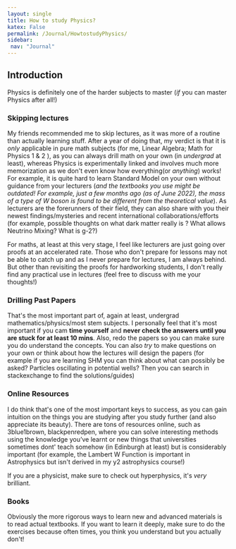 ```yaml
---
layout: single
title: How to study Physics? 
katex: False
permalink: /Journal/HowtostudyPhysics/
sidebar:
 nav: "Journal"
---
```

## Introduction
Physics is definitely one of the harder subjects to master (_if_ you can master Physics after all!) 

### Skipping lectures
My friends recommended me to skip lectures, as it was more of a routine than actually learning stuff. After a year of doing that, my verdict is that it is _only_ applicable in pure math subjects (for me, Linear Algebra; Math for Physics 1 & 2 ), as you can always drill math on your own (in _undergrad_ at least), whereas Physics is experimentally linked and involves much more memorization as we don't even know how everything(or _anything_) works! For example, it is quite hard to learn Standard Model on your own without guidance from your lecturers (_and the textbooks you use might be outdated! For example, just a few months ago (as of June 2022), the mass of a type of W boson is found to be different from the theoretical value_). As lecturers are the forerunners of their field, they can also share with you their newest findings/mysteries and recent international collaborations/efforts (for example, possible thoughts on what dark matter really is ? What allows Neutrino Mixing? What is g-2?) 

For maths, at least at this very stage, I feel like lecturers are just going over proofs at an accelerated rate. Those who don't prepare for lessons may not be able to catch up and as I never prepare for lectures, I am always behind. But other than revisiting the proofs for hardworking students, I don't really find any practical use in lectures (feel free to discuss with me your thoughts!)

### Drilling Past Papers
That's the most important part of, again at least, undergrad mathematics/physics/most stem subjects. I personally feel that it's most important if you cam **time yourself** and **never check the answers until you are stuck for at least 10 mins**. Also, redo the papers so you can make sure you do understand the concepts. You can also _try_ to make questions on your own or think about how the lectures will design the papers (for example if you are learning SHM you can think about what can possibly be asked? Particles oscillating in potential wells? Then you can search in stackexchange to find the solutions/guides)  

### Online Resources
I do think that's one of the most important keys to success, as you can gain intuition on the things you are studying after you study further (and also appreciate its beauty). There are tons of resources online, such as 3blue1brown, blackpenredpen, where you can solve interesting methods using the knowledge you’ve learnt or new things that universities sometimes dont' teach somehow (in Edinburgh at least) but is considerably important (for example, the Lambert W Function is important in Astrophysics but isn't derived in my y2 astrophysics course!) 

If you are a physicist, make sure to check out hyperphysics, it's _very_ brilliant.

### Books
Obviously the more rigorous ways to learn new and advanced materials is to read actual textbooks. If you want to learn it deeply, make sure to do the exercises because often times, you think you understand but you actually don't!


